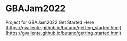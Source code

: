 # GBAJam2022
Project for GBAJam2022
Get Started Here [https://gvaliente.github.io/butano/getting_started.html](https://gvaliente.github.io/butano/getting_started.html)
